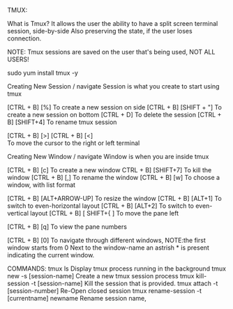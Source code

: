 TMUX:


What is Tmux? 
It allows the user the ability to have a split screen terminal session, side-by-side
Also preserving the state, if the user loses connection.

NOTE: Tmux sessions are saved on the user that's being used, NOT ALL USERS!


sudo yum install tmux -y

Creating New Session / navigate 
Session is what you create to start using tmux

[CTRL + B] [%]
To create a new session on side
[CTRL + B]  [SHIFT + "]
To create a new session on bottom 
[CTRL + D] 
To delete the session
[CTRL + B]  [SHIFT+4]
To rename tmux session

[CTRL + B]  [>] 	[CTRL + B]  [<]  
To move the cursor to the right or left terminal 




Creating New Window / navigate
Window is when you are inside tmux 

[CTRL + B]  [c]
To create a new window
CTRL + B]  [SHIFT+7]
To kill the window
[CTRL + B]  [,]
To rename the window
[CTRL + B]  [w]
To choose a window, with list format


[CTRL + B]  [ALT+ARROW-UP]
To resize the window 
[CTRL + B]  [ALT+1]
To switch to even-horizontal layout 
[CTRL + B]  [ALT+2]
To switch to even-vertical layout 
[CTRL + B]  [ SHIFT+{  ]
To move the pane left 

[CTRL + B]  [q]
To view the pane numbers

[CTRL + B]  [0]
To navigate through different windows, 
NOTE:the first window starts from 0
Next to the window-name an astrish * is present indicating the current window.

COMMANDS:
tmux ls
Display tmux process running in the background
tmux new -s [session-name]
Create a new tmux session process
tmux kill-session -t [session-name]
Kill the session that is provided.
tmux attach -t [session-number]
Re-Open closed session 
tmux rename-session -t  [currentname] newname 
Rename session name, 






